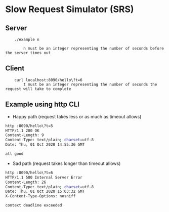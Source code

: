 # Slow Request Simulator (SRS)

## Server
```
    ./example n

        n must be an integer representing the number of seconds before the server times out
```

## Client
```
    curl localhost:8090/hello\?t=6
        t must be an integer representing the number of seconds the request will take to complete
```

## Example using http CLI

 - Happy path (request takes less or as much as timeout allows)
```bash
http :8090/hello\?t=5
HTTP/1.1 200 OK
Content-Length: 9
Content-Type: text/plain; charset=utf-8
Date: Thu, 01 Oct 2020 14:55:36 GMT

all good
```

 - Sad path (request takes longer than timeout allows)
```bash
http :8090/hello\?t=6
HTTP/1.1 500 Internal Server Error
Content-Length: 26
Content-Type: text/plain; charset=utf-8
Date: Thu, 01 Oct 2020 15:03:32 GMT
X-Content-Type-Options: nosniff

context deadline exceeded

```
